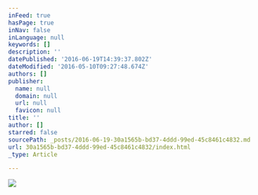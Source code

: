 ```yaml
---
inFeed: true
hasPage: true
inNav: false
inLanguage: null
keywords: []
description: ''
datePublished: '2016-06-19T14:39:37.802Z'
dateModified: '2016-05-10T09:27:48.674Z'
authors: []
publisher:
  name: null
  domain: null
  url: null
  favicon: null
title: ''
author: []
starred: false
sourcePath: _posts/2016-06-19-30a1565b-bd37-4ddd-99ed-45c8461c4832.md
url: 30a1565b-bd37-4ddd-99ed-45c8461c4832/index.html
_type: Article

---
```

![](https://the-grid-user-content.s3-us-west-2.amazonaws.com/e65aecca-70c6-4726-8f86-93110d151e22.jpg)